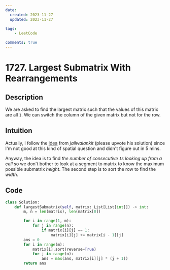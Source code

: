 ```yaml
---
date:
  created: 2023-11-27
  updated: 2023-11-27

tags:
    - LeetCode

comments: true
---
```

# 1727. Largest Submatrix With Rearrangements

## Description

We are asked to find the largest matrix such that the values of this matrix are all `1`. We can switch the column of the given matrix but not for the row.

## Intuition

Actually, I follow the [idea](https://leetcode.com/problems/largest-submatrix-with-rearrangements/solutions/4330528/beats-100-simple-dynamic-programming-approach-no-extra-space/?envType=daily-question&envId=2023-11-26) from *jailwalankit* (please upvote his solution) since I'm not good at this kind of spatial question and didn't figure out in 5 mins.

Anyway, the idea is to find *the number of consecutive `1`s looking up from a cell* so we don't bother to look at a segment to matrix to know the maximum possible submatrix *height*. The second step is to sort the row to find the *width*.

## Code

```python
class Solution:
    def largestSubmatrix(self, matrix: List[List[int]]) -> int:
        m, n = len(matrix), len(matrix[0])

        for i in range(1, m):
            for j in range(n):
                if matrix[i][j] == 1:
                    matrix[i][j] += matrix[i - 1][j]
        ans = 0
        for i in range(m):
            matrix[i].sort(reverse=True)
            for j in range(n):
                ans = max(ans, matrix[i][j] * (j + 1))
        return ans
```